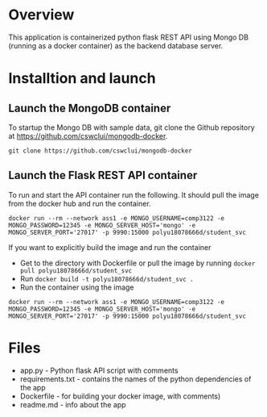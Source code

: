 # Overview

This application is containerized python flask REST API using Mongo DB (running as a docker container) as the backend database server.

# Installtion and launch

## Launch the MongoDB container

To startup the Mongo DB with sample data, git clone the Github repository at https://github.com/cswclui/mongodb-docker.

`git clone https://github.com/cswclui/mongodb-docker`

## Launch the Flask REST API container

To run and start the API container run the following. It should pull the image from the docker hub and run the container.

`docker run --rm --network ass1 -e MONGO_USERNAME=comp3122 -e MONGO_PASSWORD=12345 -e MONGO_SERVER_HOST='mongo' -e MONGO_SERVER_PORT='27017' -p 9990:15000 polyu18078666d/student_svc`

If you want to explicitly build the image and run the container

- Get to the directory with Dockerfile or pull the image by running `docker pull polyu18078666d/student_svc`
- Run `docker build -t polyu18078666d/student_svc .`
- Run the container using the image

`docker run --rm --network ass1 -e MONGO_USERNAME=comp3122 -e MONGO_PASSWORD=12345 -e MONGO_SERVER_HOST='mongo' -e MONGO_SERVER_PORT='27017' -p 9990:15000 polyu18078666d/student_svc`

# Files

- app.py - Python flask API script with comments
- requirements.txt - contains the names of the python dependencies of the app
- Dockerfile - for building your docker image, with comments)
- readme.md - info about the app
